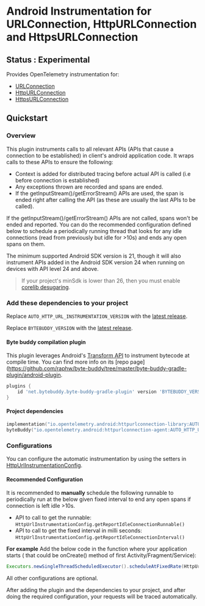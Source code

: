 # Android Instrumentation for URLConnection, HttpURLConnection and HttpsURLConnection

## Status : Experimental

Provides OpenTelemetry instrumentation for:
- [URLConnection](https://developer.android.com/reference/java/net/URLConnection)
- [HttpURLConnection](https://developer.android.com/reference/java/net/HttpURLConnection)
- [HttpsURLConnection](https://developer.android.com/reference/javax/net/ssl/HttpsURLConnection)

## Quickstart

### Overview

This plugin instruments calls to all relevant APIs (APIs that cause a connection to be established) in client's android application code. It wraps calls to these APIs to ensure the following:
- Context is added for distributed tracing before actual API is called (i.e before connection is established)
- Any exceptions thrown are recorded and spans are ended.
- If the getInputStream()/getErrorStream() APIs are used, the span is ended right after calling the API (as these are usually the last APIs to be called).

If the getInputStream()/getErrorStream() APIs are not called, spans won't be ended and reported. You can do the recommended configuration defined below to schedule a periodically running thread that looks for any idle connections (read from previously but idle for >10s) and ends any open spans on them.

The minimum supported Android SDK version is 21, though it will also instrument APIs added in the Android SDK version 24 when running on devices with API level 24 and above.

> If your project's minSdk is lower than 26, then you must enable
> [corelib desugaring](https://developer.android.com/studio/write/java8-support#library-desugaring).

### Add these dependencies to your project

Replace `AUTO_HTTP_URL_INSTRUMENTATION_VERSION` with the [latest release](https://central.sonatype.com/search?q=g%3Aio.opentelemetry.android++a%3Ahttpurlconnection-library&smo=true).

Replace `BYTEBUDDY_VERSION` with the [latest release](https://search.maven.org/search?q=g:net.bytebuddy%20AND%20a:byte-buddy).

#### Byte buddy compilation plugin

This plugin leverages Android's [Transform API](https://developer.android.com/reference/tools/gradle-api/current/com/android/build/api/variant/ScopedArtifactsOperation#toTransform(com.android.build.api.artifact.ScopedArtifact,kotlin.Function1,kotlin.Function1,kotlin.Function1)) to instrument bytecode at compile time. You can find more info on its [repo page](https://github.com/raphw/byte-buddy/tree/master/byte-buddy-gradle-plugin/android-plugin.

```groovy
plugins {
    id 'net.bytebuddy.byte-buddy-gradle-plugin' version 'BYTEBUDDY_VERSION'
}
```

#### Project dependencies

```kotlin
implementation("io.opentelemetry.android:httpurlconnection-library:AUTO_HTTP_URL_INSTRUMENTATION_VERSION")
byteBuddy("io.opentelemetry.android:httpurlconnection-agent:AUTO_HTTP_URL_INSTRUMENTATION_VERSION")
```

### Configurations
You can configure the automatic instrumentation by using the setters in [HttpUrlInstrumentationConfig](library/src/main/java/io/opentelemetry/instrumentation/library/httpurlconnection/HttpUrlInstrumentationConfig.java).

#### Recommended Configuration
It is recommended to **manually** schedule the following runnable to periodically run at the below given fixed interval to end any open spans if connection is left idle >10s.
- API to call to get the runnable: `HttpUrlInstrumentationConfig.getReportIdleConnectionRunnable()`
- API to call to get the fixed interval in milli seconds: `HttpUrlInstrumentationConfig.getReportIdleConnectionInterval()`

**For example**
Add the below code in the function where your application starts ( that could be onCreate() method of first Activity/Fragment/Service):
```Java
Executors.newSingleThreadScheduledExecutor().scheduleAtFixedRate(HttpUrlInstrumentationConfig.getReportIdleConnectionRunnable(), 0, HttpUrlInstrumentationConfig.getReportIdleConnectionInterval(), TimeUnit.MILLISECONDS);
```

All other configurations are optional.

After adding the plugin and the dependencies to your project, and after doing the required configuration, your requests will be traced automatically.
